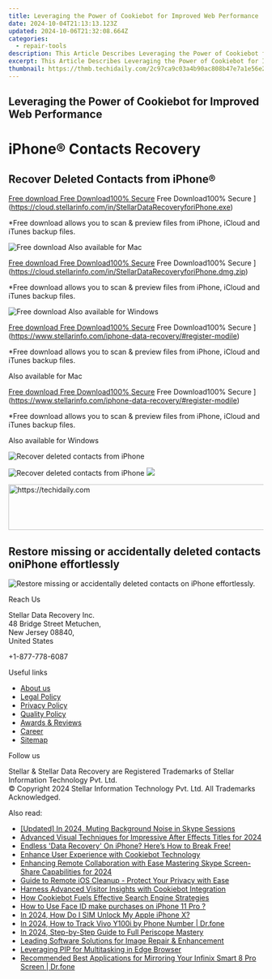 ```yaml
---
title: Leveraging the Power of Cookiebot for Improved Web Performance
date: 2024-10-04T21:13:13.123Z
updated: 2024-10-06T21:32:08.664Z
categories:
  - repair-tools
description: This Article Describes Leveraging the Power of Cookiebot for Improved Web Performance
excerpt: This Article Describes Leveraging the Power of Cookiebot for Improved Web Performance
thumbnail: https://thmb.techidaily.com/2c97ca9c03a4b90ac808b47e7a1e56e2bf5202bf8ec2d002abc5e5f18888aaa6.jpg
---
```


## Leveraging the Power of Cookiebot for Improved Web Performance

# iPhone® Contacts Recovery

## Recover Deleted Contacts from iPhone®

[Free download Free Download100% Secure](https://www.stellarinfo.com/gdc/iphone-recovery/images/win.png) Free Download100% Secure ](https://cloud.stellarinfo.com/in/StellarDataRecoveryforiPhone.exe)

 \*Free download allows you to scan & preview files from iPhone, iCloud and iTunes backup files.

![Free download](https://www.stellarinfo.com/gdc/iphone-recovery/images/small-apple.png) Also available for Mac

[Free download Free Download100% Secure](https://www.stellarinfo.com/gdc/iphone-recovery/images/mac.png) Free Download100% Secure ](https://cloud.stellarinfo.com/in/StellarDataRecoveryforiPhone.dmg.zip)

 \*Free download allows you to scan & preview files from iPhone, iCloud and iTunes backup files.

![Free download](https://www.stellarinfo.com/gdc/iphone-recovery/images/small-windows.png) Also available for Windows

[Free download Free Download100% Secure](https://www.stellarinfo.com/gdc/iphone-recovery/images/win.png) Free Download100% Secure ](https://www.stellarinfo.com/iphone-data-recovery/#register-modile)

 \*Free download allows you to scan & preview files from iPhone, iCloud and iTunes backup files.

 Also available for Mac

[Free download Free Download100% Secure](https://www.stellarinfo.com/gdc/iphone-recovery/images/mac.png) Free Download100% Secure ](https://www.stellarinfo.com/iphone-data-recovery/#register-modile)

 \*Free download allows you to scan & preview files from iPhone, iCloud and iTunes backup files.

 Also available for Windows

![Recover deleted contacts
from iPhone](https://www.stellarinfo.com/iphone-data-recovery/images/contact2.png)

![Recover deleted contacts
from iPhone](https://www.stellarinfo.com/iphone-data-recovery/images/contacts.png) ![](https://www.stellarinfo.com/iphone-data-recovery/iphone-recovery/images/bg1-old.png)

<!-- affiliate ads begin -->
<a href="https://aligracehair.sjv.io/c/5597632/2016134/19272" target="_top" id="2016134">
  <img src="//a.impactradius-go.com/display-ad/19272-2016134" border="0" alt="https://techidaily.com" width="728" height="90"/>
</a>
<img height="0" width="0" src="https://aligracehair.sjv.io/i/5597632/2016134/19272" style="position:absolute;visibility:hidden;" border="0" />
<!-- affiliate ads end -->

## Restore missing or accidentally deleted contacts oniPhone effortlessly

![Restore missing or accidentally deleted contacts on
iPhone effortlessly.](https://www.stellarinfo.com/iphone-data-recovery/images/iphone-contact-icon.png)

Reach Us

 Stellar Data Recovery Inc.  
 48 Bridge Street Metuchen,  
 New Jersey 08840,  
 United States

+1-877-778-6087

Useful links

* [About us](https://tools.techidaily.com/stellardata-recovery/buy-now/)
* [Legal Policy](https://tools.techidaily.com/stellardata-recovery/buy-now/)
* [Privacy Policy](https://tools.techidaily.com/stellardata-recovery/buy-now/)
* [Quality Policy](https://tools.techidaily.com/stellardata-recovery/buy-now/)
* [Awards & Reviews](https://tools.techidaily.com/stellardata-recovery/buy-now/)
* [Career](https://tools.techidaily.com/stellardata-recovery/buy-now/)
* [Sitemap](https://www.stellarinfo.com/sitemap.php)

Follow us

[](https://www.facebook.com/stellarinfo) [](https://twitter.com/stellarinfo) [](https://www.linkedin.com/company/stellardatarecovery/) [](https://www.youtube.com/user/stellarite)

 Stellar & Stellar Data Recovery are Registered Trademarks of Stellar Information Technology Pvt. Ltd.  
 © Copyright 2024 Stellar Information Technology Pvt. Ltd. All Trademarks Acknowledged.

<ins class="adsbygoogle"
     style="display:block"
     data-ad-format="autorelaxed"
     data-ad-client="ca-pub-7571918770474297"
     data-ad-slot="1223367746"></ins>

<ins class="adsbygoogle"
     style="display:block"
     data-ad-client="ca-pub-7571918770474297"
     data-ad-slot="8358498916"
     data-ad-format="auto"
     data-full-width-responsive="true"></ins>

<span class="atpl-alsoreadstyle">Also read:</span>
<div><ul>
<li><a href="https://digital-screen-recording.techidaily.com/updated-in-2024-muting-background-noise-in-skype-sessions/"><u>[Updated] In 2024, Muting Background Noise in Skype Sessions</u></a></li>
<li><a href="https://fox-boxes.techidaily.com/advanced-visual-techniques-for-impressive-after-effects-titles-for-2024/"><u>Advanced Visual Techniques for Impressive After Effects Titles for 2024</u></a></li>
<li><a href="https://data-safeguard.techidaily.com/endless-data-recovery-on-iphone-heres-how-to-break-free/"><u>Endless 'Data Recovery' On iPhone? Here’s How to Break Free!</u></a></li>
<li><a href="https://data-safeguard.techidaily.com/enhance-user-experience-with-cookiebot-technology/"><u>Enhance User Experience with Cookiebot Technology</u></a></li>
<li><a href="https://screen-sharing-recording.techidaily.com/enhancing-remote-collaboration-with-ease-mastering-skype-screen-share-capabilities-for-2024/"><u>Enhancing Remote Collaboration with Ease Mastering Skype Screen-Share Capabilities for 2024</u></a></li>
<li><a href="https://data-safeguard.techidaily.com/guide-to-remote-ios-cleanup-protect-your-privacy-with-ease/"><u>Guide to Remote iOS Cleanup - Protect Your Privacy with Ease</u></a></li>
<li><a href="https://data-safeguard.techidaily.com/harness-advanced-visitor-insights-with-cookiebot-integration/"><u>Harness Advanced Visitor Insights with Cookiebot Integration</u></a></li>
<li><a href="https://data-safeguard.techidaily.com/how-cookiebot-fuels-effective-search-engine-strategies/"><u>How Cookiebot Fuels Effective Search Engine Strategies</u></a></li>
<li><a href="https://review-topics.techidaily.com/how-to-use-face-id-make-purchases-on-iphone-11-pro-by-drfone-ios-unlock-ios-unlock/"><u>How to Use Face ID make purchases on iPhone 11 Pro ?</u></a></li>
<li><a href="https://sim-unlock.techidaily.com/in-2024-how-do-i-sim-unlock-my-apple-iphone-x-by-drfone-ios/"><u>In 2024, How Do I SIM Unlock My Apple iPhone X?</u></a></li>
<li><a href="https://android-location-track.techidaily.com/in-2024-how-to-track-vivo-y100i-by-phone-number-drfone-by-drfone-virtual-android/"><u>In 2024, How to Track Vivo Y100i by Phone Number | Dr.fone</u></a></li>
<li><a href="https://extra-approaches.techidaily.com/in-2024-step-by-step-guide-to-full-periscope-mastery/"><u>In 2024, Step-by-Step Guide to Full Periscope Mastery</u></a></li>
<li><a href="https://data-safeguard.techidaily.com/leading-software-solutions-for-image-repair-and-enhancement/"><u>Leading Software Solutions for Image Repair & Enhancement</u></a></li>
<li><a href="https://fox-helps.techidaily.com/leveraging-pip-for-multitasking-in-edge-browser/"><u>Leveraging PIP for Multitasking in Edge Browser</u></a></li>
<li><a href="https://screen-mirror.techidaily.com/recommended-best-applications-for-mirroring-your-infinix-smart-8-pro-screen-drfone-by-drfone-android/"><u>Recommended Best Applications for Mirroring Your Infinix Smart 8 Pro Screen | Dr.fone</u></a></li>
</ul></div>

